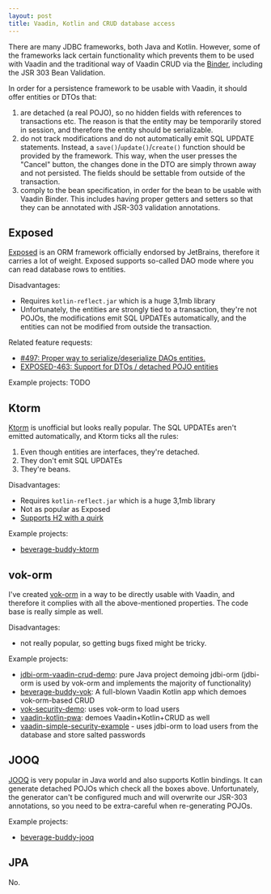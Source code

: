 ```yaml
---
layout: post
title: Vaadin, Kotlin and CRUD database access
---
```


There are many JDBC frameworks, both Java and Kotlin. However, some of the frameworks
lack certain functionality which prevents them to be used with Vaadin and the traditional
way of Vaadin CRUD via the [Binder](https://vaadin.com/docs/latest/flow/binding-data/components-binder-beans),
including the JSR 303 Bean Validation.

In order for a persistence framework to be usable with Vaadin, it should offer entities or DTOs that:

1. are detached (a real POJO), so no hidden fields with references to transactions etc.
   The reason is that the entity may be temporarily stored in session, and therefore the entity should be serializable.
2. do not track modifications and do not automatically emit SQL UPDATE statements.
   Instead, a `save()`/`update()`/`create()` function should be provided by the framework. This way, when the user presses the "Cancel" button,
   the changes done in the DTO are simply thrown away and not persisted. The fields should be settable from outside of the transaction.
3. comply to the bean specification, in order for the bean to be usable with Vaadin Binder.
   This includes having proper getters and setters so that they can be annotated with JSR-303 validation annotations.

## Exposed

[Exposed](https://github.com/JetBrains/Exposed) is an ORM framework officially endorsed by JetBrains, therefore
it carries a lot of weight. Exposed supports so-called DAO mode where you can read database rows to entities.

Disadvantages:
* Requires `kotlin-reflect.jar` which is a huge 3,1mb library
* Unfortunately, the entities are strongly tied to a transaction, they're not POJOs, the modifications emit SQL UPDATEs automatically,
  and the entities can not be modified from outside the transaction.

Related feature requests:

* [#497: Proper way to serialize/deserialize DAOs entities.](https://github.com/JetBrains/Exposed/issues/497)
* [EXPOSED-463: Support for DTOs / detached POJO entities](https://youtrack.jetbrains.com/issue/EXPOSED-463/Support-for-DTOs-detached-POJO-entities)

Example projects: TODO

## Ktorm

[Ktorm](https://github.com/kotlin-orm/ktorm) is unofficial but looks really popular. The SQL UPDATEs aren't emitted automatically,
and Ktorm ticks all the rules:

1. Even though entities are interfaces, they're detached.
2. They don't emit SQL UPDATEs
3. They're beans.

Disadvantages:
* Requires `kotlin-reflect.jar` which is a huge 3,1mb library
* Not as popular as Exposed
* [Supports H2 with a quirk](https://github.com/kotlin-orm/ktorm/issues/569)

Example projects:

* [beverage-buddy-ktorm](https://github.com/mvysny/beverage-buddy-ktorm)

## vok-orm

I've created [vok-orm](https://github.com/mvysny/vok-orm) in a way to be directly usable with Vaadin, and therefore
it complies with all the above-mentioned properties. The code base is really simple as well.

Disadvantages:
* not really popular, so getting bugs fixed might be tricky.

Example projects:

* [jdbi-orm-vaadin-crud-demo](https://github.com/mvysny/jdbi-orm-vaadin-crud-demo): pure Java project demoing jdbi-orm (jdbi-orm is used by vok-orm and implements the majority of functionality)
* [beverage-buddy-vok](https://github.com/mvysny/beverage-buddy-vok): A full-blown Vaadin Kotlin app which demoes vok-orm-based CRUD
* [vok-security-demo](https://github.com/mvysny/vok-security-demo): uses vok-orm to load users
* [vaadin-kotlin-pwa](https://github.com/mvysny/vaadin-kotlin-pwa): demoes Vaadin+Kotlin+CRUD as well
* [vaadin-simple-security-example](https://github.com/mvysny/vaadin-simple-security-example) - uses jdbi-orm to load users from the database and store salted passwords

## JOOQ

[JOOQ](https://www.jooq.org) is very popular in Java world and also supports Kotlin bindings.
It can generate detached POJOs which check all the boxes above.
Unfortunately, the generator can't be configured much and will overwrite our JSR-303 annotations,
so you need to be extra-careful when re-generating POJOs.

Example projects:

* [beverage-buddy-jooq](https://github.com/mvysny/beverage-buddy-jooq)


## JPA

No.
